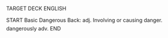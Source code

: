 TARGET DECK
ENGLISH

START
Basic
Dangerous
Back: adj. Involving or causing danger.  dangerously adv.
END
